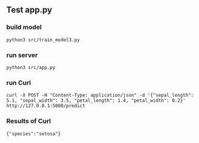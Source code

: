 ## Test app.py

### build model

```
python3 src/train_model3.py
```

### run server

```
python3 src/app.py
```

### run Curl

```
curl -X POST -H "Content-Type: application/json" -d '{"sepal_length": 5.1, "sepal_width": 3.5, "petal_length": 1.4, "petal_width": 0.2}' http://127.0.0.1:5000/predict
```

### Results of Curl

```
{"species":"setosa"}
```
